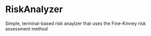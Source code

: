 # RiskAnalyzer
Simple, terminal-based risk anaylzer that uses the Fine-Kinney risk assessment method
